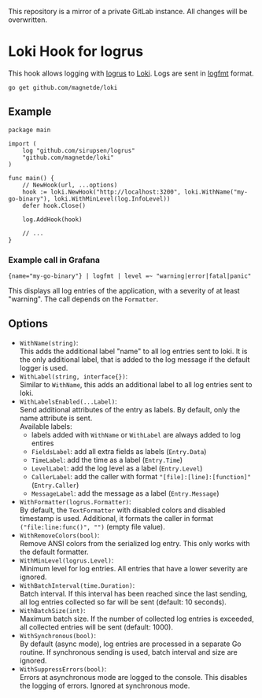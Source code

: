 This repository is a mirror of a private GitLab instance. All changes will be overwritten.

# Loki Hook for logrus

This hook allows logging with [logrus](https://github.com/Sirupsen/logrus) to [Loki](https://github.com/grafana/loki).
Logs are sent in [logfmt](https://github.com/kr/logfmt) format.

```
go get github.com/magnetde/loki
```

## Example

```golang
package main

import (
	log "github.com/sirupsen/logrus"
	"github.com/magnetde/loki"
)

func main() {
	// NewHook(url, ...options)
	hook := loki.NewHook("http://localhost:3200", loki.WithName("my-go-binary"), loki.WithMinLevel(log.InfoLevel))
	defer hook.Close()

	log.AddHook(hook)

	// ...
}
```

### Example call in Grafana

```
{name="my-go-binary"} | logfmt | level =~ "warning|error|fatal|panic"
```

This displays all log entries of the application, with a severity of at least "warning".
The call depends on the `Formatter`.

## Options

- `WithName(string)`:  
  This adds the additional label "name" to all log entries sent to loki.
  It is the only additional label, that is added to the log message if the default logger is used.
- `WithLabel(string, interface{})`:  
  Similar to `WithName`, this adds an additional label to all log entries sent to loki.
- `WithLabelsEnabled(...Label)`:  
  Send additional attributes of the entry as labels. By default, only the name attribute is sent.  
  Available labels:
  - labels added with `WithName` or `WithLabel` are always added to log entires
  - `FieldsLabel`: add all extra fields as labels (`Entry.Data`)
  - `TimeLabel`: add the time as a label (`Entry.Time`)
  - `LevelLabel`: add the log level as a label (`Entry.Level`)
  - `CallerLabel`: add the caller with format `"[file]:[line]:[function]"` (`Entry.Caller`)
  - `MessageLabel`: add the message as a label (`Entry.Message`)
- `WithFormatter(logrus.Formatter)`:  
  By default, the `TextFormatter` with disabled colors and disabled timestamp is used.
  Additional, it formats the caller in format `("file:line:func()", "")` (empty file value).
- `WithRemoveColors(bool)`:  
  Remove ANSI colors from the serialized log entry. This only works with the default formatter.
- `WithMinLevel(logrus.Level)`:  
  Minimum level for log entries. All entries that have a lower severity are ignored.
- `WithBatchInterval(time.Duration)`:  
  Batch interval. If this interval has been reached since the last sending, all log entries collected so far will be sent (default: 10 seconds).
- `WithBatchSize(int)`:  
  Maximum batch size. If the number of collected log entries is exceeded, all collected entries will be sent (default: 1000).
- `WithSynchronous(bool)`:  
  By default (async mode), log entries are processed in a separate Go routine. If synchronous sending is used, batch interval and size are ignored.
- `WithSuppressErrors(bool)`:  
  Errors at asynchronous mode are logged to the console. This disables the logging of errors. Ignored at synchronous mode.